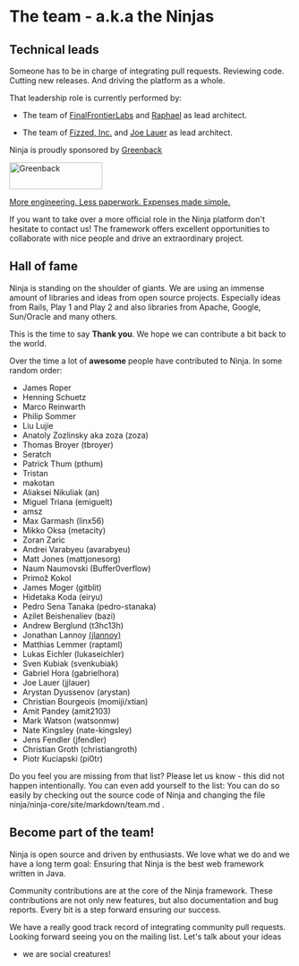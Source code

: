 The team - a.k.a the Ninjas
===========================

Technical leads
---------------

Someone has to be in charge of integrating pull requests. Reviewing code. Cutting
new releases. And driving the platform as a whole.

That leadership role is currently performed by:

 * The team of [FinalFrontierLabs](http://www.finalfrontierlabs.com) 
   and [Raphael](http://raphaelbauer.com) as lead architect.

 * The team of [Fizzed, Inc.](http://fizzed.com) and [Joe Lauer](http://lauer.bz)
   as lead architect.

Ninja is proudly sponsored by <a href="https://www.greenback.com">Greenback</a>

<a href="https://www.greenback.com" title="Greenback - Expenses made simple"><img src="https://www.greenback.com/assets/images/logo-greenback.png" height="48" width="166" alt="Greenback" /></a>

<a href="https://www.greenback.com" title="Greenback - Expenses made simple">More engineering. Less paperwork. Expenses made simple.</a>

If you want to take over a more official role in the Ninja platform don't hesitate
to contact us! The framework offers excellent
opportunities to collaborate with nice people and drive an extraordinary project.

Hall of fame
------------

Ninja is standing on the shoulder of giants. 
We are using an immense amount of libraries and ideas from open source projects.
Especially ideas from Rails, Play 1 and Play 2 and also 
libraries from Apache, Google, Sun/Oracle and many others.

This is the time to say **Thank you**. We hope we can contribute a bit back to the world.

Over the time a lot of **awesome** people have
contributed to Ninja. In some random order:

 * James Roper
 * Henning Schuetz
 * Marco Reinwarth
 * Philip Sommer
 * Liu Lujie
 * Anatoly Zozlinsky aka zoza (zoza)
 * Thomas Broyer (tbroyer)
 * Seratch
 * Patrick Thum (pthum)
 * Tristan
 * makotan
 * Aliaksei Nikuliak (an)
 * Miguel Triana (emiguelt)
 * amsz
 * Max Garmash (linx56)
 * Mikko Oksa (metacity)
 * Zoran Zaric
 * Andrei Varabyeu (avarabyeu)
 * Matt Jones (mattjonesorg)
 * Naum Naumovski (Buffer0verflow)
 * Primož Kokol
 * James Moger (gitblit)
 * Hidetaka Koda (eiryu)
 * Pedro Sena Tanaka (pedro-stanaka)
 * Azilet Beishenaliev (bazi)
 * Andrew Berglund (t3hc13h)
 * Jonathan Lannoy [(jlannoy)](https://github.com/jlannoy)
 * Matthias Lemmer (raptaml)
 * Lukas Eichler (lukaseichler)
 * Sven Kubiak (svenkubiak)
 * Gabriel Hora (gabrielhora)
 * Joe Lauer (jjlauer)
 * Arystan Dyussenov (arystan)
 * Christian Bourgeois (momiji/xtian)
 * Amit Pandey (amit2103)
 * Mark Watson (watsonmw)
 * Nate Kingsley (nate-kingsley)
 * Jens Fendler (jfendler)
 * Christian Groth (christiangroth)
 * Piotr Kuciapski (pi0tr)
 
<div class="alert alert-info">
Do you feel you are missing from that list? Please let us know - this did not happen
intentionally. You can even add yourself to the list:
You can do so easily by checking out the source code of Ninja and changing the file
ninja/ninja-core/site/markdown/team.md .
</div>

Become part of the team!
------------------------

Ninja is open source and driven by enthusiasts. We love what we
do and we have a long term goal: Ensuring that Ninja is the best web framework
written in Java.

Community contributions are at the core of the Ninja framework.
These contributions are not only new features,
but also documentation and bug reports. Every bit is a step 
forward ensuring our success.

We have a really good track record of integrating community pull requests.
Looking forward seeing you on the mailing list. Let's talk about your ideas
 - we are social creatures!
